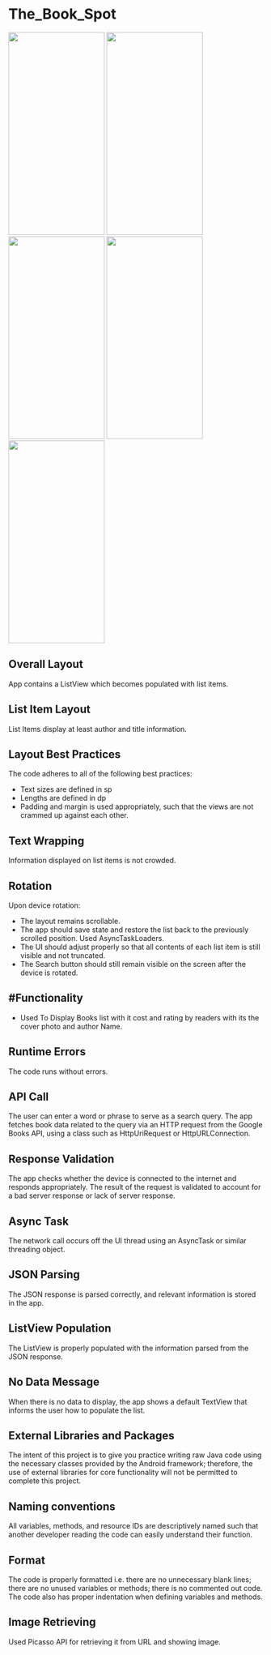 # The_Book_Spot


<img src="https://user-images.githubusercontent.com/60575418/131245611-02628d07-b157-4e2c-9c08-73030e7d579f.jpg" width="190" height="400"/>                        <img     src ="https://user-images.githubusercontent.com/60575418/131245614-c794cb7a-ca04-4701-a665-9f63e42aab43.png" width="190" height="400" />                         <img src="https://user-images.githubusercontent.com/60575418/131245615-545053ed-d96b-497f-b49f-8cd585877755.png" width="190" height="400"/>                       <img src="https://user-images.githubusercontent.com/60575418/131246122-54c6938b-1e6b-4135-babf-2a23bf377598.jpg" width="190" height="400"/>             <img     src ="https://user-images.githubusercontent.com/60575418/131246207-54d88bb9-dec1-4c27-91e2-62300943a3d0.jpg" width="190" height="400" /> 


Overall Layout
--------------

App contains a ListView which becomes populated with list items.



List Item Layout
-----------------

List Items display at least author and title information.


Layout Best Practices
---------------------

The code adheres to all of the following best practices:
- Text sizes are defined in sp
- Lengths are defined in dp
- Padding and margin is used appropriately, such that the views are not crammed up against each other.


Text Wrapping
--------------

Information displayed on list items is not crowded.


Rotation
--------

Upon device rotation:

- The layout remains scrollable.
- The app should save state and restore the list back to the previously scrolled position. Used AsyncTaskLoaders.
- The UI should adjust properly so that all contents of each list item is still visible and not truncated.
- The Search button should still remain visible on the screen after the device is rotated.



#Functionality
-------------
- Used To Display Books list with it cost and rating by readers with its the cover photo and author Name.

Runtime Errors
--------------

The code runs without errors.


API Call
---------

The user can enter a word or phrase to serve as a search query. The app fetches book data related to the query via an HTTP request from the Google Books API, using a class such as HttpUriRequest or HttpURLConnection.


Response Validation
------------------

The app checks whether the device is connected to the internet and responds appropriately. The result of the request is validated to account for a bad server response or lack of server response.


Async Task
------------------

The network call occurs off the UI thread using an AsyncTask or similar threading object.


JSON Parsing
------------

The JSON response is parsed correctly, and relevant information is stored in the app.


ListView Population
-------------------

The ListView is properly populated with the information parsed from the JSON response.


No Data Message
---------------

When there is no data to display, the app shows a default TextView that informs the user how to populate the list.


External Libraries and Packages
--------------------------------

The intent of this project is to give you practice writing raw Java code using the necessary classes provided by the Android framework; therefore, the use of external libraries for core functionality will not be permitted to complete this project.



Naming conventions
------------------

All variables, methods, and resource IDs are descriptively named such that another developer reading the code can easily understand their function.


Format
------

The code is properly formatted i.e. there are no unnecessary blank lines; there are no unused variables or methods; there is no commented out code.
The code also has proper indentation when defining variables and methods.

Image Retrieving 
----------------
Used Picasso API for retrieving it from URL and showing image.

